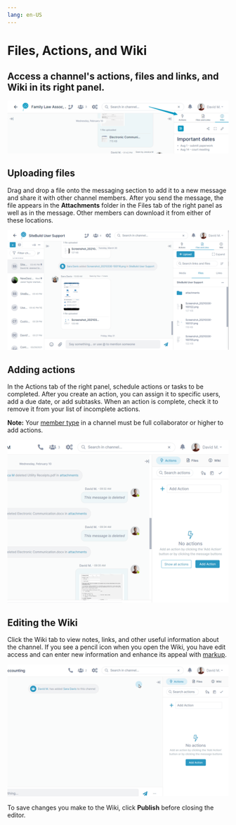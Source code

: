 ```yaml
---
lang: en-US
---
```


# Files, Actions, and Wiki

## Access a channel's actions, files and links, and Wiki in its right panel.

![](../assets/files-actions-wiki/sidebar.png)

## Uploading files

Drag and drop a file onto the messaging section to add it to a new message and share it with other channel members. After you send the message, the file appears in the **Attachments** folder in the Files tab of the right panel as well as in the message. Other members can download it from either of these locations.

![](../assets/files-actions-wiki/uploading-files.gif)

## Adding actions

In the Actions tab of the right panel, schedule actions or tasks to be completed. After you create an action, you can assign it to specific users, add a due date, or add subtasks. When an action is complete, check it to remove it from your list of incomplete actions.

**Note:** Your  [member type]() in a channel must be full collaborator or higher to add actions.

![](../assets/files-actions-wiki/actions.gif)

## Editing the Wiki

Click the Wiki tab to view notes, links, and other useful information about the channel. If you see a pencil icon when you open the Wiki, you have edit access and can enter new information and enhance its appeal with  [markup]().

![](../assets/files-actions-wiki/wiki.gif)

To save changes you make to the Wiki, click **Publish** before closing the editor.
